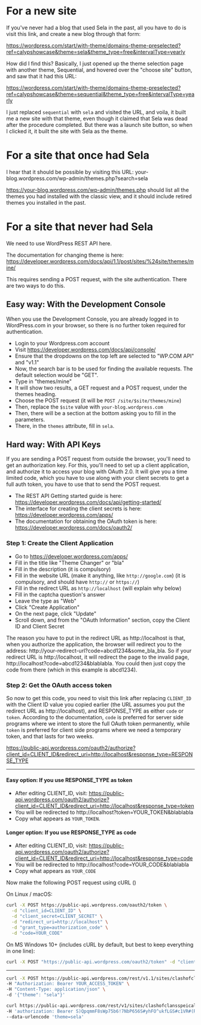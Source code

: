 # For a new site

If you've never had a blog that used Sela in the past, all you have to do is visit this link, and create a new blog through that form:

https://wordpress.com/start/with-theme/domains-theme-preselected?ref=calypshowcase&theme=sela&theme_type=free&intervalType=yearly

How did I find this? Basically, I just opened up the theme selection page with another theme, Sequential, and hovered over the "choose site" button, and saw that it had this URL:

https://wordpress.com/start/with-theme/domains-theme-preselected?ref=calypshowcase&theme=sequential&theme_type=free&intervalType=yearly

I just replaced `sequential` with `sela` and visited the URL, and voila, it built me a new site with that theme, even though it claimed that Sela was dead after the procedure completed. But there was a launch site button, so when I clicked it, it built the site with Sela as the theme.

# For a site that once had Sela

I hear that it should be possible by visiting this URL: your-blog.wordpress.com/wp-admin/themes.php?search=sela

https://your-blog.wordpress.com/wp-admin/themes.php should list all the themes you had installed with the classic view, and it should include retired themes you installed in the past.

# For a site that never had Sela

We need to use WordPress REST API here.

The documentation for changing theme is here: https://developer.wordpress.com/docs/api/1.1/post/sites/%24site/themes/mine/

This requires sending a POST request, with the site authentication. There are two ways to do this.
## Easy way: With the Development Console

When you use the Development Console, you are already logged in to WordPress.com in your browser, so there is no further token required for authentication.

- Login to your Wordpress.com account
- Visit https://developer.wordpress.com/docs/api/console/
- Ensure that the dropdowns on the top left are selected to "WP.COM API" and "v1.1"
- Now, the search bar is to be used for finding the available requests. The default selection would be "GET".
- Type in "themes/mine"
- It will show two results, a GET request and a POST request, under the themes heading.
- Choose the POST request (it will be `POST /site/$site/themes/mine`)
- Then, replace the `$site` value with `your-blog.wordpress.com`
- Then, there will be a section at the bottom asking you to fill in the parameters.
- There, in the `themes` attribute, fill in `sela`.

## Hard way: With API Keys

If you are sending a POST request from outside the browser, you'll need to get an authorization key. For this, you'll need to set up a client application, and authorize it to access your blog with OAuth 2.0. It will give you a time limited code, which you have to use along with your client secrets to get a full auth token, you have to use that to send the POST request.

- The REST API Getting started guide is here: https://developer.wordpress.com/docs/api/getting-started/
- The interface for creating the client secrets is here: https://developer.wordpress.com/apps/
- The documentation for obtaining the OAuth token is here: https://developer.wordpress.com/docs/oauth2/

### Step 1: Create the Client Application

- Go to https://developer.wordpress.com/apps/
- Fill in the title like "Theme Changer" or "bla"
- Fill in the description (it is compulsory)
- Fill in the website URL (make it anything, like `http://google.com`) (it is compulsory, and should have `http://` or `https://`)
- Fill in the redirect URL as `http://localhost` (will explain why below)
- Fill in the captcha question's answer
- Leave the type as "Web"
- Click "Create Application"
- On the next page, click "Update"
- Scroll down, and from the "OAuth Information" section, copy the Client ID and Client Secret

The reason you have to put in the redirect URL as http://localhost is that, when you authorize the application, the browser will redirect you to the address: http://your-redirect-url?code=abcd1234&some_bla_bla. So if your redirect URL is http://localhost, it will redirect the page to the invalid page, http://localhost?code=abcd1234&blablabla. You could then just copy the code from there (which in this example is abcd1234).

### Step 2: Get the OAuth access token

So now to get this code, you need to visit this link after replacing `CLIENT_ID` with the Client ID value you copied earlier (the URL assumes you put the redirect URL as http://localhost), and RESPONSE_TYPE as either `code` or `token`. According to the documentation, `code` is preferred for server side programs where we intent to store the full OAuth token permanently, while `token` is preferred for client side programs where we need a temporary token, and that lasts for two weeks.

https://public-api.wordpress.com/oauth2/authorize?client_id=CLIENT_ID&redirect_uri=http://localhost&response_type=RESPONSE_TYPE

---
#### Easy option: If you use RESPONSE_TYPE as token

- After editing CLIENT_ID, visit: https://public-api.wordpress.com/oauth2/authorize?client_id=CLIENT_ID&redirect_uri=http://localhost&response_type=token
- You will be redirected to http://localhost?token=YOUR_TOKEN&blablabla
- Copy what appears as `YOUR_TOKEN`.
#### Longer option: If you use RESPONSE_TYPE as code
- After editing CLIENT_ID, visit: https://public-api.wordpress.com/oauth2/authorize?client_id=CLIENT_ID&redirect_uri=http://localhost&response_type=code
- You will be redirected to http://localhost?code=YOUR_CODE&blablabla
- Copy what appears as `YOUR_CODE`

Now make the following POST request using cURL ()

On Linux / macOS:

```sh
curl -X POST https://public-api.wordpress.com/oauth2/token \
  -d "client_id=CLIENT_ID" \
  -d "client_secret=CLIENT_SECRET" \
  -d "redirect_uri=http://localhost" \
  -d "grant_type=authorization_code" \
  -d "code=YOUR_CODE"
```

On MS Windows 10+ (includes cURL by default, but best to keep everything in one line):

```sh
curl -X POST "https://public-api.wordpress.com/oauth2/token" -d "client_id=CLIENT_ID" -d "client_secret=CLIENT_SECRET" -d "redirect_uri=http://localhost" -d "grant_type=authorization_code" -d "code=YOUR_CODE"

```

---

```sh
curl -X POST https://public-api.wordpress.com/rest/v1.1/sites/clashofclansspeical.wordpress.com/themes/mine \
-H "Authorization: Bearer YOUR_ACCESS_TOKEN" \
-H "Content-Type: application/json" \
-d '{"theme": "sela"}'
```

```sh
curl https://public-api.wordpress.com/rest/v1/sites/clashofclansspeical.wordpress.com/themes/mine \
-H 'authorization: Bearer S)QpqmmF8sWp75b6!7NbP656S#yhFO^ukfLGS#c1VR#(Ru5hc#qX@ELFh#Si4c3M' \
--data-urlencode 'theme=sela'
```

